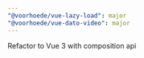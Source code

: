 ```yaml
---
"@voorhoede/vue-lazy-load": major
"@voorhoede/vue-dato-video": major
---
```


Refactor to Vue 3 with composition api
